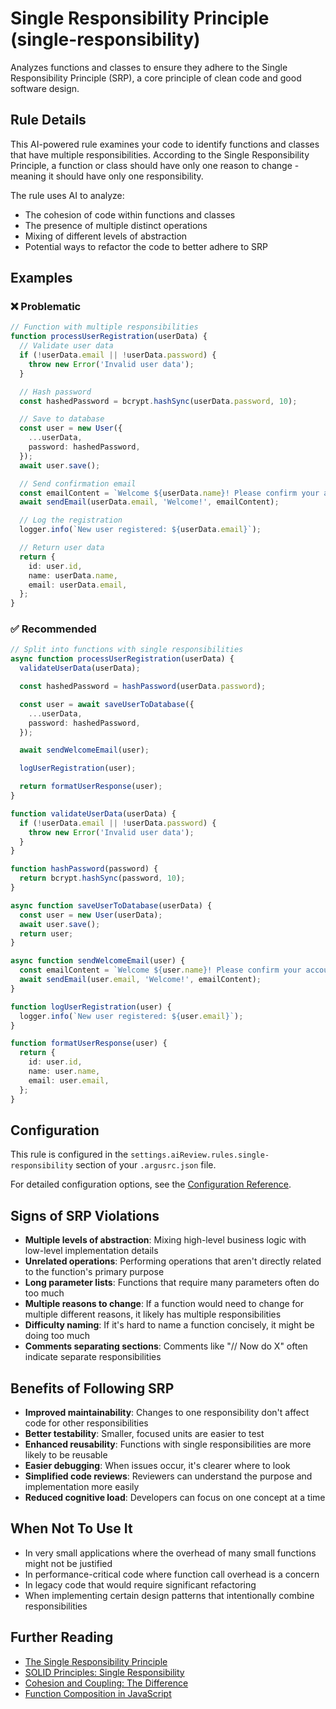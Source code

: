 # Single Responsibility Principle (single-responsibility)

Analyzes functions and classes to ensure they adhere to the Single Responsibility Principle (SRP), a core principle of clean code and good software design.

## Rule Details

This AI-powered rule examines your code to identify functions and classes that have multiple responsibilities. According to the Single Responsibility Principle, a function or class should have only one reason to change - meaning it should have only one responsibility.

The rule uses AI to analyze:

- The cohesion of code within functions and classes
- The presence of multiple distinct operations
- Mixing of different levels of abstraction
- Potential ways to refactor the code to better adhere to SRP

## Examples

### ❌ Problematic

```typescript
// Function with multiple responsibilities
function processUserRegistration(userData) {
  // Validate user data
  if (!userData.email || !userData.password) {
    throw new Error('Invalid user data');
  }

  // Hash password
  const hashedPassword = bcrypt.hashSync(userData.password, 10);

  // Save to database
  const user = new User({
    ...userData,
    password: hashedPassword,
  });
  await user.save();

  // Send confirmation email
  const emailContent = `Welcome ${userData.name}! Please confirm your account...`;
  await sendEmail(userData.email, 'Welcome!', emailContent);

  // Log the registration
  logger.info(`New user registered: ${userData.email}`);

  // Return user data
  return {
    id: user.id,
    name: userData.name,
    email: userData.email,
  };
}
```

### ✅ Recommended

```typescript
// Split into functions with single responsibilities
async function processUserRegistration(userData) {
  validateUserData(userData);

  const hashedPassword = hashPassword(userData.password);

  const user = await saveUserToDatabase({
    ...userData,
    password: hashedPassword,
  });

  await sendWelcomeEmail(user);

  logUserRegistration(user);

  return formatUserResponse(user);
}

function validateUserData(userData) {
  if (!userData.email || !userData.password) {
    throw new Error('Invalid user data');
  }
}

function hashPassword(password) {
  return bcrypt.hashSync(password, 10);
}

async function saveUserToDatabase(userData) {
  const user = new User(userData);
  await user.save();
  return user;
}

async function sendWelcomeEmail(user) {
  const emailContent = `Welcome ${user.name}! Please confirm your account...`;
  await sendEmail(user.email, 'Welcome!', emailContent);
}

function logUserRegistration(user) {
  logger.info(`New user registered: ${user.email}`);
}

function formatUserResponse(user) {
  return {
    id: user.id,
    name: user.name,
    email: user.email,
  };
}
```

## Configuration

This rule is configured in the `settings.aiReview.rules.single-responsibility` section of your `.argusrc.json` file.

For detailed configuration options, see the [Configuration Reference](../configuration.md#single-responsibility).

## Signs of SRP Violations

- **Multiple levels of abstraction**: Mixing high-level business logic with low-level implementation details
- **Unrelated operations**: Performing operations that aren't directly related to the function's primary purpose
- **Long parameter lists**: Functions that require many parameters often do too much
- **Multiple reasons to change**: If a function would need to change for multiple different reasons, it likely has multiple responsibilities
- **Difficulty naming**: If it's hard to name a function concisely, it might be doing too much
- **Comments separating sections**: Comments like "// Now do X" often indicate separate responsibilities

## Benefits of Following SRP

- **Improved maintainability**: Changes to one responsibility don't affect code for other responsibilities
- **Better testability**: Smaller, focused units are easier to test
- **Enhanced reusability**: Functions with single responsibilities are more likely to be reusable
- **Easier debugging**: When issues occur, it's clearer where to look
- **Simplified code reviews**: Reviewers can understand the purpose and implementation more easily
- **Reduced cognitive load**: Developers can focus on one concept at a time

## When Not To Use It

- In very small applications where the overhead of many small functions might not be justified
- In performance-critical code where function call overhead is a concern
- In legacy code that would require significant refactoring
- When implementing certain design patterns that intentionally combine responsibilities

## Further Reading

- [The Single Responsibility Principle](https://blog.cleancoder.com/uncle-bob/2014/05/08/SingleReponsibilityPrinciple.html)
- [SOLID Principles: Single Responsibility](https://www.digitalocean.com/community/conceptual-articles/s-o-l-i-d-the-first-five-principles-of-object-oriented-design#single-responsibility-principle)
- [Cohesion and Coupling: The Difference](https://enterprisecraftsmanship.com/posts/cohesion-coupling-difference/)
- [Function Composition in JavaScript](https://medium.com/javascript-scene/composing-software-an-introduction-27b72500d6ea)
